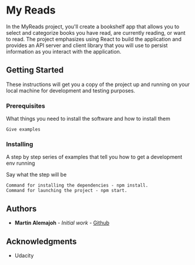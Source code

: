 # My Reads

In the MyReads project, you'll create a bookshelf app that allows you to select and categorize books you have read, are currently reading, or want to read. The project emphasizes using React to build the application and provides an API server and client library that you will use to persist information as you interact with the application.

## Getting Started

These instructions will get you a copy of the project up and running on your local machine for development and testing purposes.

### Prerequisites

What things you need to install the software and how to install them

```
Give examples
```

### Installing

A step by step series of examples that tell you how to get a development env running

Say what the step will be

```
Command for installing the dependencies - npm install.
Command for launching the project - npm start.
```

## Authors

- **Martin Alemajoh** - _Initial work_ - [Github](https://github.com/martin-alem)

## Acknowledgments

- Udacity
